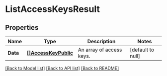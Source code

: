 # ListAccessKeysResult

## Properties
Name | Type | Description | Notes
------------ | ------------- | ------------- | -------------
**Data** | [**[]AccessKeyPublic**](AccessKeyPublic.md) | An array of access keys. | [default to null]

[[Back to Model list]](../README.md#documentation-for-models) [[Back to API list]](../README.md#documentation-for-api-endpoints) [[Back to README]](../README.md)

